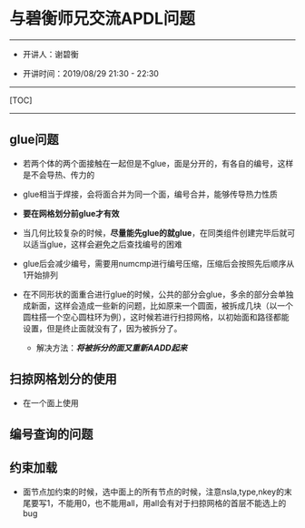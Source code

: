 # 与碧衡师兄交流APDL问题

---

* 开讲人：谢碧衡

* 开讲时间：2019/08/29 21:30 - 22:30

---

[TOC]

---

## glue问题

* 若两个体的两个面接触在一起但是不glue，面是分开的，有各自的编号，这样是不会导热、传力的

* glue相当于焊接，会将面合并为同一个面，编号合并，能够传导热力性质
  
* **要在网格划分前glue才有效**
  
* 当几何比较复杂的时候，**尽量能先glue的就glue**，在同类组件创建完毕后就可以适当glue，这样会避免之后查找编号的困难
  
* glue后会减少编号，需要用numcmp进行编号压缩，压缩后会按照先后顺序从1开始排列

* 在不同形状的面重合进行glue的时候，公共的部分会glue，多余的部分会单独成新面，这样会造成一些新的问题，比如原来一个圆面，被拆成几块（以一个圆柱搭一个空心圆柱环为例），这时候若进行扫掠网格，以初始面和路径都能设置，但是终止面就没有了，因为被拆分了。
  * 解决方法：***将被拆分的面又重新AADD起来***

## 扫掠网格划分的使用

* 在一个面上使用

## 编号查询的问题

## 约束加载

* 面节点加约束的时候，选中面上的所有节点的时候，注意nsla,type,nkey的末尾要写1，不能用0，也不能用all，用all会有对于扫掠网格的首层不能选上的bug
